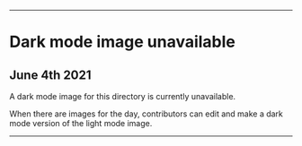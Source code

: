 
***
 
# Dark mode image unavailable

## June 4th 2021

A dark mode image for this directory is currently unavailable.

When there are images for the day, contributors can edit and make a dark mode version of the light mode image.

***
